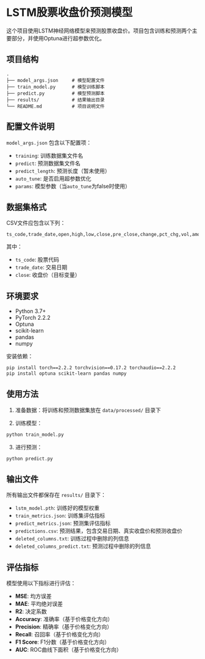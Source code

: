 # LSTM股票收盘价预测模型

这个项目使用LSTM神经网络模型来预测股票收盘价。项目包含训练和预测两个主要部分，并使用Optuna进行超参数优化。

## 项目结构

```
.
├── model_args.json     # 模型配置文件
├── train_model.py      # 模型训练脚本
├── predict.py          # 模型预测脚本
├── results/            # 结果输出目录
└── README.md           # 项目说明文件
```

## 配置文件说明

`model_args.json` 包含以下配置项：

- `training`: 训练数据集文件名
- `predict`: 预测数据集文件名
- `predict_length`: 预测长度（暂未使用）
- `auto_tune`: 是否启用超参数优化
- `params`: 模型参数（当`auto_tune`为false时使用）

## 数据集格式

CSV文件应包含以下列：

```
ts_code,trade_date,open,high,low,close,pre_close,change,pct_chg,vol,amount,turnover_rate,turnover_rate_f,volume_ratio,pe,pe_ttm,pb,ps,ps_ttm,dv_ratio,total_share,float_share,free_share,total_mv,circ_mv,adj_factor,adj_close
```

其中：
- `ts_code`: 股票代码
- `trade_date`: 交易日期
- `close`: 收盘价（目标变量）

## 环境要求

- Python 3.7+
- PyTorch 2.2.2
- Optuna
- scikit-learn
- pandas
- numpy

安装依赖：

```bash
pip install torch==2.2.2 torchvision==0.17.2 torchaudio==2.2.2
pip install optuna scikit-learn pandas numpy
```

## 使用方法

1. 准备数据：将训练和预测数据集放在 `data/processed/` 目录下

2. 训练模型：

```bash
python train_model.py
```

3. 进行预测：

```bash
python predict.py
```

## 输出文件

所有输出文件都保存在 `results/` 目录下：

- `lstm_model.pth`: 训练好的模型权重
- `train_metrics.json`: 训练集评估指标
- `predict_metrics.json`: 预测集评估指标
- `predictions.csv`: 预测结果，包含交易日期、真实收盘价和预测收盘价
- `deleted_columns.txt`: 训练过程中删除的列信息
- `deleted_columns_predict.txt`: 预测过程中删除的列信息

## 评估指标

模型使用以下指标进行评估：

- **MSE**: 均方误差
- **MAE**: 平均绝对误差
- **R2**: 决定系数
- **Accuracy**: 准确率（基于价格变化方向）
- **Precision**: 精确率（基于价格变化方向）
- **Recall**: 召回率（基于价格变化方向）
- **F1 Score**: F1分数（基于价格变化方向）
- **AUC**: ROC曲线下面积（基于价格变化方向）